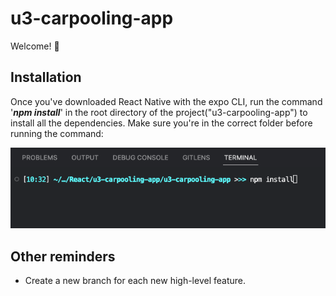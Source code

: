 # u3-carpooling-app
Welcome! 👋

## Installation
Once you've downloaded React Native with the expo CLI, run the command '***npm install***' in the root directory of the project("u3-carpooling-app") to install all the dependencies. Make sure you're in the correct folder before running the command:

![npm install](/u3-carpooling-app/assets/readme-terminal-image1.png?raw=true "npm install")

## Other reminders
* Create a new branch for each new high-level feature.